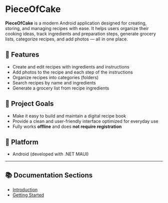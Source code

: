 
# PieceOfCake

**PieceOfCake** is a modern Android application designed for creating, storing, and managing recipes with ease. It helps users organize their cooking ideas, track ingredients and preparation steps, generate grocery lists, categorize recipes, and add photos — all in one place.

## 🔧 Features

- Create and edit recipes with ingredients and instructions
- Add photos to the recipe and each step of the instructions
- Organize recipes into categories (folders)
- Search recipes by name and ingredients
- Generate a grocery list from recipe ingredients

## 🚀 Project Goals

- Make it easy to build and maintain a digital recipe book
- Provide a clean and user-friendly interface optimized for everyday use
- Fully works **offline** and does **not require registration**

## 📱 Platform

- Android (developed with .NET MAUI)

---

## 📚 Documentation Sections

- [Introduction](intro.md)
- [Getting Started](usage.md)
